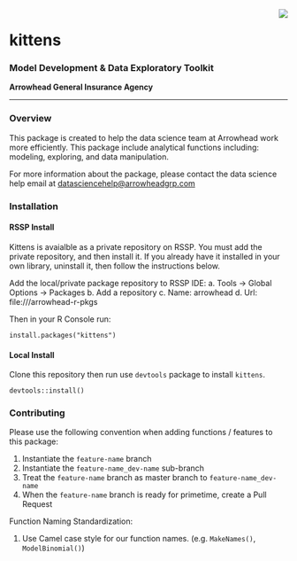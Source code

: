 <img align="right" src="https://brownandbrown.visualstudio.com/3af59049-9c39-49a3-8650-0df57a8e55a4/_apis/git/repositories/c1c80322-050e-45ae-b67c-735c5eec02a7/items?path=%2Finst%2Flogos%2Fpkg-logo.png&versionDescriptor%5BversionOptions%5D=0&versionDescriptor%5BversionType%5D=0&versionDescriptor%5Bversion%5D=production&resolveLfs=true&%24format=octetStream&api-version=5.0">

# **kittens**


### Model Development & Data Exploratory Toolkit

**Arrowhead General Insurance Agency**

--- 

### **Overview** 

This package is created to help the data science team at Arrowhead work more efficiently. This package include analytical functions including: modeling, exploring, and data manipulation.

For more information about the package, please contact the data science help email at datasciencehelp@arrowheadgrp.com 


### **Installation**

#### RSSP Install
Kittens is avaialble as a private repository on RSSP. You must add the private repository, and then install it. If you already have it installed in your own library, uninstall it, then follow the instructions below. 

Add the local/private package repository to RSSP IDE:
  a. Tools -> Global Options -> Packages
  b. Add a repository
  c. Name: arrowhead
  d. Url: file:///arrowhead-r-pkgs

Then in your R Console run: 
```
install.packages("kittens")
```

#### Local Install


Clone this repository then run use `devtools` package to install `kittens`. 

```
devtools::install()

```


### **Contributing** 


Please use the following convention when adding functions / features to this package:

  1. Instantiate the `feature-name` branch
  2. Instantiate the `feature-name_dev-name` sub-branch
  3. Treat the `feature-name` branch as master branch to `feature-name_dev-name`
  4. When the `feature-name` branch is ready for primetime, create a Pull Request
  

Function Naming Standardization: 

  1. Use Camel case style for our function names. (e.g. `MakeNames()`, `ModelBinomial()`)
